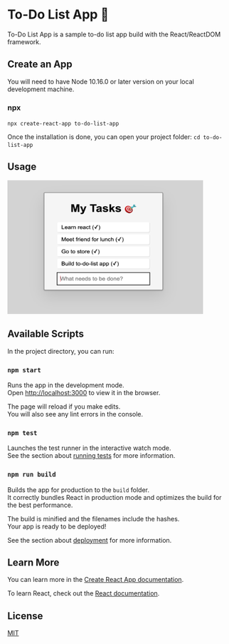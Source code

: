 # To-Do List App 🎯

To-Do List App is a sample to-do list app build with the React/ReactDOM framework.

## Create an App
You will need to have Node 10.16.0 or later version on your local development machine. 

### npx
`npx create-react-app to-do-list-app`

Once the installation is done, you can open your project folder:
`cd to-do-list-app`


## Usage
<img src = 'example.png' width="440" height="300"> 

## Available Scripts

In the project directory, you can run:

### `npm start`

Runs the app in the development mode.\
Open [http://localhost:3000](http://localhost:3000) to view it in the browser.

The page will reload if you make edits.\
You will also see any lint errors in the console.

### `npm test`

Launches the test runner in the interactive watch mode.\
See the section about [running tests](https://facebook.github.io/create-react-app/docs/running-tests) for more information.

### `npm run build`

Builds the app for production to the `build` folder.\
It correctly bundles React in production mode and optimizes the build for the best performance.

The build is minified and the filenames include the hashes.\
Your app is ready to be deployed!

See the section about [deployment](https://facebook.github.io/create-react-app/docs/deployment) for more information.

## Learn More

You can learn more in the [Create React App documentation](https://facebook.github.io/create-react-app/docs/getting-started).

To learn React, check out the [React documentation](https://reactjs.org/).

## License
[MIT](https://github.com/anyapages/to-do-list-app/blob/main/LICENSE) 
